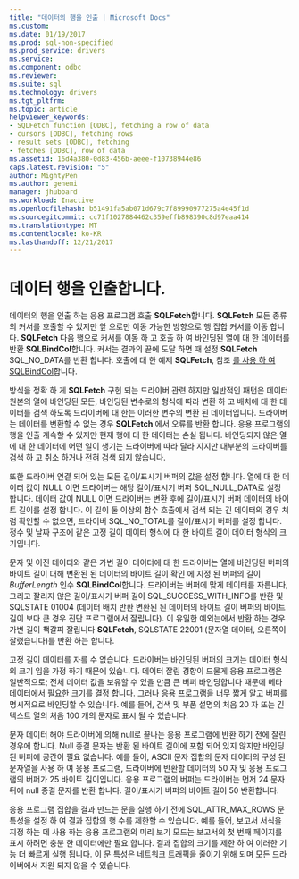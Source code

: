 ```yaml
---
title: "데이터의 행을 인출 | Microsoft Docs"
ms.custom: 
ms.date: 01/19/2017
ms.prod: sql-non-specified
ms.prod_service: drivers
ms.service: 
ms.component: odbc
ms.reviewer: 
ms.suite: sql
ms.technology: drivers
ms.tgt_pltfrm: 
ms.topic: article
helpviewer_keywords:
- SQLFetch function [ODBC], fetching a row of data
- cursors [ODBC], fetching rows
- result sets [ODBC], fetching
- fetches [ODBC], row of data
ms.assetid: 16d4a380-0d83-456b-aeee-f10738944e86
caps.latest.revision: "5"
author: MightyPen
ms.author: genemi
manager: jhubbard
ms.workload: Inactive
ms.openlocfilehash: b51491fa5ab071d679c7f89990977275a4e45f1d
ms.sourcegitcommit: cc71f1027884462c359effb898390c8d97eaa414
ms.translationtype: MT
ms.contentlocale: ko-KR
ms.lasthandoff: 12/21/2017
---
```

# <a name="fetching-a-row-of-data"></a>데이터 행을 인출합니다.
데이터의 행을 인출 하는 응용 프로그램 호출 **SQLFetch**합니다. **SQLFetch** 모든 종류의 커서를 호출할 수 있지만 앞 으로만 이동 가능한 방향으로 행 집합 커서를 이동 합니다. **SQLFetch** 다음 행으로 커서를 이동 하 고 호출 하 여 바인딩된 열에 대 한 데이터를 반환 **SQLBindCol**합니다. 커서는 결과의 끝에 도달 하면 때 설정 **SQLFetch** SQL_NO_DATA를 반환 합니다. 호출에 대 한 예제 **SQLFetch**, 참조 [를 사용 하 여 SQLBindCol](../../../odbc/reference/develop-app/using-sqlbindcol.md)합니다.  
  
 방식을 정확 하 게 **SQLFetch** 구현 되는 드라이버 관련 하지만 일반적인 패턴은 데이터 원본의 열에 바인딩된 모든, 바인딩된 변수로의 형식에 따라 변환 하 고 배치에 대 한 데이터를 검색 하도록 드라이버에 대 한는 이러한 변수의 변환 된 데이터입니다. 드라이버는 데이터를 변환할 수 없는 경우 **SQLFetch** 에서 오류를 반환 합니다. 응용 프로그램의 행을 인출 계속할 수 있지만 현재 행에 대 한 데이터는 손실 됩니다. 바인딩되지 않은 열에 대 한 데이터에 어떤 일이 생기는 드라이버에 따라 달라 지지만 대부분의 드라이버를 검색 하 고 취소 하거나 전혀 검색 되지 않습니다.  
  
 또한 드라이버 연결 되어 있는 모든 길이/표시기 버퍼의 값을 설정 합니다. 열에 대 한 데이터 값이 NULL 이면 드라이버는 해당 길이/표시기 버퍼 SQL_NULL_DATA로 설정 합니다. 데이터 값이 NULL 이면 드라이버는 변환 후에 길이/표시기 버퍼 데이터의 바이트 길이를 설정 합니다. 이 길이 둘 이상의 함수 호출에서 검색 되는 긴 데이터의 경우 처럼 확인할 수 없으면, 드라이버 SQL_NO_TOTAL를 길이/표시기 버퍼를 설정 합니다. 정수 및 날짜 구조에 같은 고정 길이 데이터 형식에 대 한 바이트 길이 데이터 형식의 크기입니다.  
  
 문자 및 이진 데이터와 같은 가변 길이 데이터에 대 한 드라이버는 열에 바인딩된 버퍼의 바이트 길이 대해 변환된 된 데이터의 바이트 길이 확인 에 지정 된 버퍼의 길이 *BufferLength* 인수 **SQLBindCol**합니다. 드라이버는 버퍼에 맞게 데이터를 자릅니다, 그리고 잘리지 않은 길이/표시기 버퍼 길이 SQL_SUCCESS_WITH_INFO를 반환 및 SQLSTATE 01004 (데이터 배치 반환 변환된 된 데이터의 바이트 길이 버퍼의 바이트 길이 보다 큰 경우 진단 프로그램에서 잘립니다). 이 유일한 예외는에서 반환 하는 경우 가변 길이 책갈피 잘립니다 **SQLFetch**, SQLSTATE 22001 (문자열 데이터, 오른쪽이 잘렸습니다)를 반환 하는 합니다.  
  
 고정 길이 데이터를 자를 수 없습니다, 드라이버는 바인딩된 버퍼의 크기는 데이터 형식의 크기 임을 가정 하기 때문에 있습니다. 데이터 잘림 경향이 드물게 응용 프로그램은 일반적으로; 전체 데이터 값을 보유할 수 있을 만큼 큰 버퍼 바인딩합니다 때문에 메타 데이터에서 필요한 크기를 결정 합니다. 그러나 응용 프로그램을 너무 짧게 알고 버퍼를 명시적으로 바인딩할 수 있습니다. 예를 들어, 검색 및 부품 설명의 처음 20 자 또는 긴 텍스트 열의 처음 100 개의 문자로 표시 될 수 있습니다.  
  
 문자 데이터 해야 드라이버에 의해 null로 끝나는 응용 프로그램에 반환 하기 전에 잘린 경우에 합니다. Null 종결 문자는 반환 된 바이트 길이에 포함 되어 있지 않지만 바인딩된 버퍼에 공간이 필요 없습니다. 예를 들어, ASCII 문자 집합의 문자 데이터의 구성 된 문자열을 사용 하 여 응용 프로그램, 드라이버에 반환할 데이터의 50 자 및 응용 프로그램의 버퍼가 25 바이트 길이입니다. 응용 프로그램의 버퍼는 드라이버는 먼저 24 문자 뒤에 null 종결 문자를 반환 합니다. 길이/표시기 버퍼의 바이트 길이 50 반환합니다.  
  
 응용 프로그램 집합을 결과 만드는 문을 실행 하기 전에 SQL_ATTR_MAX_ROWS 문 특성을 설정 하 여 결과 집합의 행 수를 제한할 수 있습니다. 예를 들어, 보고서 서식을 지정 하는 데 사용 하는 응용 프로그램의 미리 보기 모드는 보고서의 첫 번째 페이지를 표시 하려면 충분 한 데이터에만 필요 합니다. 결과 집합의 크기를 제한 하 여 이러한 기능 더 빠르게 실행 됩니다. 이 문 특성은 네트워크 트래픽을 줄이기 위해 되며 모든 드라이버에서 지원 되지 않을 수 있습니다.
